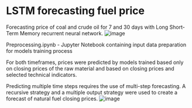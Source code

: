 # LSTM forecasting fuel price
Forecasting price of coal and crude oil for 7 and 30 days with Long Short-Term Memory recurrent neural network.
![image](https://github.com/user-attachments/assets/f45c2821-5b5f-4fd6-9e06-8e8ea445cd1c)


Preprocessing.ipynb - Jupyter Notebook containing input data preparation for models training process

For both timeframes, prices were predicted by models trained based only on closing prices of the raw material and based on closing prices and selected technical indicators. 

Predicting multiple time steps requires the use of multi-step forecasting.
A recursive strategy and a multiple output strategy were used to create a forecast of natural fuel closing prices.
![image](https://github.com/user-attachments/assets/85510415-a11b-4ff9-8dc9-d54ca3a6c14a)

